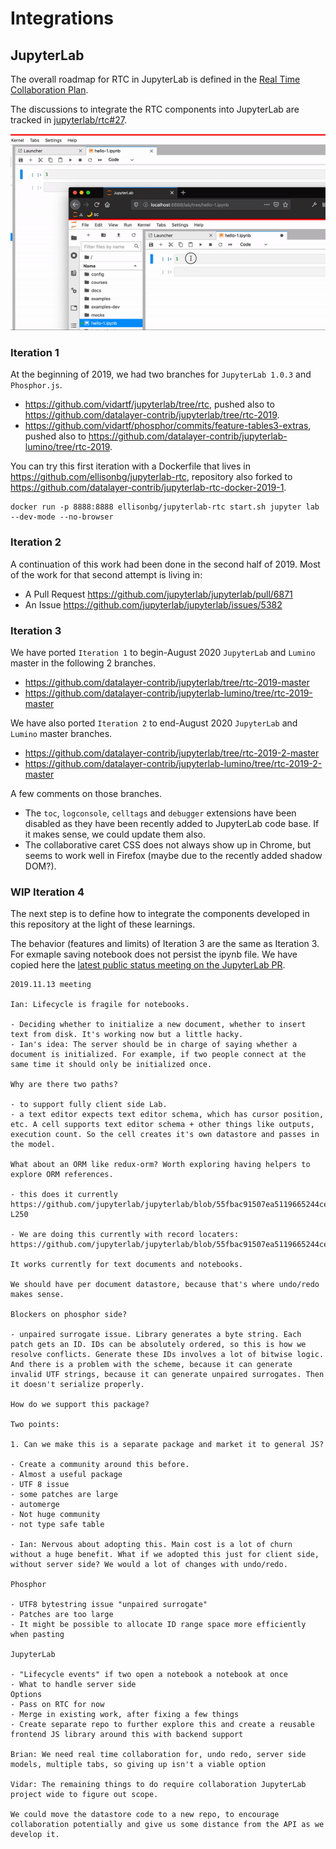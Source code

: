 # Integrations

## JupyterLab

The overall roadmap for RTC in JupyterLab is defined in the [Real Time Collaboration Plan](https://github.com/jupyterlab/team-compass/issues/30).

The discussions to integrate the RTC components into JupyterLab are tracked in [jupyterlab/rtc#27](https://github.com/jupyterlab/rtc/issues/27).


![JupyterLab Integrattion](images/jupyterlab-2019.gif "JupyterLab Integrattion")

### Iteration 1

At the beginning of 2019, we had two branches for `JupyterLab 1.0.3` and `Phosphor.js`.

- <https://github.com/vidartf/jupyterlab/tree/rtc>, pushed also to <https://github.com/datalayer-contrib/jupyterlab/tree/rtc-2019>.
- <https://github.com/vidartf/phosphor/commits/feature-tables3-extras>, pushed also to <https://github.com/datalayer-contrib/jupyterlab-lumino/tree/rtc-2019>.

You can try this first iteration with a Dockerfile that lives in <https://github.com/ellisonbg/jupyterlab-rtc>, repository also forked to <https://github.com/datalayer-contrib/jupyterlab-rtc-docker-2019-1>.

```
docker run -p 8888:8888 ellisonbg/jupyterlab-rtc start.sh jupyter lab --dev-mode --no-browser
```

### Iteration 2

A continuation of this work had been done in the second half of 2019. Most of the work for that second attempt is living in:

- A Pull Request <https://github.com/jupyterlab/jupyterlab/pull/6871>
- An Issue <https://github.com/jupyterlab/jupyterlab/issues/5382>

### Iteration 3

We have ported `Iteration 1` to begin-August 2020 `JupyterLab` and `Lumino` master in the following 2 branches.

- <https://github.com/datalayer-contrib/jupyterlab/tree/rtc-2019-master>
- <https://github.com/datalayer-contrib/jupyterlab-lumino/tree/rtc-2019-master>

We have also ported `Iteration 2` to end-August 2020 `JupyterLab` and `Lumino` master branches.

- <https://github.com/datalayer-contrib/jupyterlab/tree/rtc-2019-2-master>
- <https://github.com/datalayer-contrib/jupyterlab-lumino/tree/rtc-2019-2-master>

A few comments on those branches.

- The `toc`, `logconsole`, `celltags` and `debugger` extensions have been disabled as they have been recently added to JupyterLab code base. If it makes sense, we could update them also.
- The collaborative caret CSS does not always show up in Chrome, but seems to work well in Firefox (maybe due to the recently added shadow DOM?).

### WIP Iteration 4

The next step is to define how to integrate the components developed in this repository at the light of these learnings.

The behavior (features and limits) of Iteration 3 are the same as Iteration 3. For exmaple saving notebook does not persist the ipynb file. We have copied here the [latest public status meeting on the JupyterLab PR](https://github.com/jupyterlab/jupyterlab/pull/6871#issuecomment-553495401).

```
2019.11.13 meeting

Ian: Lifecycle is fragile for notebooks.

- Deciding whether to initialize a new document, whether to insert text from disk. It's working now but a little hacky. 
- Ian's idea: The server should be in charge of saying whether a document is initialized. For example, if two people connect at the same time it should only be initialized once.

Why are there two paths?

- to support fully client side Lab.
- a text editor expects text editor schema, which has cursor position, etc. A cell supports text editor schema + other things like outputs, execution count. So the cell creates it's own datastore and passes in the model.

What about an ORM like redux-orm? Worth exploring having helpers to explore ORM references.

- this does it currently https://github.com/jupyterlab/jupyterlab/blob/55fbac91507ea5119665244ce3b136b71d4e7c62/packages/cells/src/data.ts#L238-L250

- We are doing this currently with record locaters: https://github.com/jupyterlab/jupyterlab/blob/55fbac91507ea5119665244ce3b136b71d4e7c62/packages/notebook/src/data.ts#L36

It works currently for text documents and notebooks.

We should have per document datastore, because that's where undo/redo makes sense.

Blockers on phosphor side?

- unpaired surrogate issue. Library generates a byte string. Each patch gets an ID. IDs can be absolutely ordered, so this is how we resolve conflicts. Generate these IDs involves a lot of bitwise logic. And there is a problem with the scheme, because it can generate invalid UTF strings, because it can generate unpaired surrogates. Then it doesn't serialize properly.

How do we support this package?

Two points:

1. Can we make this is a separate package and market it to general JS?

- Create a community around this before.
- Almost a useful package
- UTF 8 issue
- some patches are large
- automerge
- Not huge community
- not type safe table

- Ian: Nervous about adopting this. Main cost is a lot of churn without a huge benefit. What if we adopted this just for client side, without server side? We would a lot of changes with undo/redo.

Phosphor

- UTF8 bytestring issue "unpaired surrogate"
- Patches are too large
- It might be possible to allocate ID range space more efficiently when pasting

JupyterLab

- "Lifecycle events" if two open a notebook a notebook at once
- What to handle server side
Options
- Pass on RTC for now
- Merge in existing work, after fixing a few things
- Create separate repo to further explore this and create a reusable frontend JS library around this with backend support

Brian: We need real time collaboration for, undo redo, server side models, multiple tabs, so giving up isn't a viable option

Vidar: The remaining things to do require collaboration JupyterLab project wide to figure out scope.

We could move the datastore code to a new repo, to encourage collaboration potentially and give us some distance from the API as we develop it.
```
